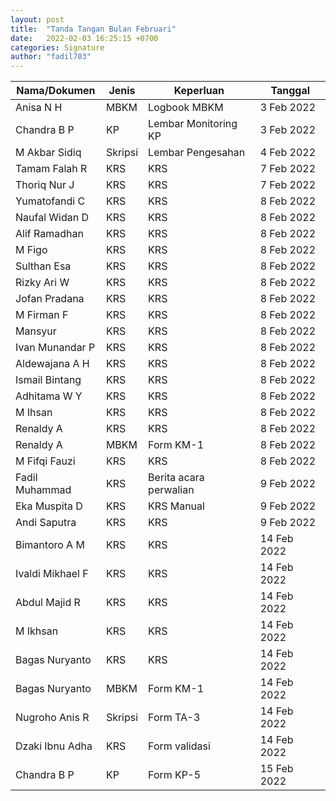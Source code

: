 ```yaml
---
layout: post
title:  "Tanda Tangan Bulan Februari"
date:   2022-02-03 16:25:15 +0700
categories: Signature
author: "fadil703"
---
```


| Nama/Dokumen | Jenis | Keperluan | Tanggal |
| ------ | ------ | ------ | ------ |
| Anisa N H | MBKM | Logbook MBKM | 3 Feb 2022 |
| Chandra B P | KP  | Lembar Monitoring KP | 3 Feb 2022 |
| M Akbar Sidiq | Skripsi | Lembar Pengesahan | 4 Feb 2022 |
| Tamam Falah R | KRS   | KRS    | 7 Feb 2022 |
| Thoriq Nur J | KRS   | KRS    | 7 Feb 2022 |
| Yumatofandi C | KRS   | KRS    | 8 Feb 2022 |
| Naufal Widan D | KRS   | KRS    | 8 Feb 2022 |
| Alif Ramadhan | KRS  | KRS  | 8 Feb 2022 |
| M Figo    | KRS   | KRS   | 8 Feb 2022    |
| Sulthan Esa | KRS | KRS | 8 Feb 2022  |
| Rizky Ari W | KRS | KRS | 8 Feb 2022  |
| Jofan Pradana | KRS | KRS | 8 Feb 2022  |
| M Firman F | KRS | KRS | 8 Feb 2022  |
| Mansyur | KRS | KRS | 8 Feb 2022  |
| Ivan Munandar P | KRS | KRS | 8 Feb 2022  |
| Aldewajana A H | KRS | KRS | 8 Feb 2022  |
| Ismail Bintang | KRS | KRS | 8 Feb 2022  |
| Adhitama W Y | KRS | KRS | 8 Feb 2022  |
| M Ihsan | KRS | KRS | 8 Feb 2022  |
| Renaldy A | KRS | KRS | 8 Feb 2022  |
| Renaldy A | MBKM | Form KM-1 | 8 Feb 2022  |
| M Fifqi Fauzi | KRS | KRS | 8 Feb 2022  |
| Fadil Muhammad | KRS | Berita acara perwalian | 9 Feb 2022 |
| Eka Muspita D | KRS | KRS Manual | 9 Feb 2022 |
| Andi Saputra | KRS | KRS | 9 Feb 2022 |
| Bimantoro A M | KRS | KRS | 14 Feb 2022 |
| Ivaldi Mikhael F | KRS | KRS | 14 Feb 2022 |
| Abdul Majid R | KRS | KRS | 14 Feb 2022 |
| M Ikhsan | KRS | KRS | 14 Feb 2022 |
| Bagas Nuryanto | KRS | KRS | 14 Feb 2022 |
| Bagas Nuryanto | MBKM | Form KM-1 | 14 Feb 2022 |
| Nugroho Anis R | Skripsi | Form TA-3 | 14 Feb 2022 |
| Dzaki Ibnu Adha | KRS | Form validasi | 14 Feb 2022 |
| Chandra B P | KP  | Form KP-5 | 15 Feb 2022 |